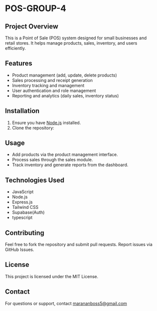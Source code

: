# POS-GROUP-4

## Project Overview
This is a Point of Sale (POS) system designed for small businesses and retail stores. It helps manage products, sales, inventory, and users efficiently.

## Features
- Product management (add, update, delete products)
- Sales processing and receipt generation
- Inventory tracking and management
- User authentication and role management
- Reporting and analytics (daily sales, inventory status)


## Installation
1. Ensure you have [Node.js](https://nodejs.org/) installed.
2. Clone the repository:


## Usage
- Add products via the product management interface.
- Process sales through the sales module.
- Track inventory and generate reports from the dashboard.

## Technologies Used
- JavaScript
- Node.js
- Express.js
- Tailwind CSS
- Supabase(Auth)
- typescript

## Contributing
Feel free to fork the repository and submit pull requests. Report issues via GitHub Issues.

## License
This project is licensed under the MIT License.

## Contact
For questions or support, contact marananboss5@gmail.com
